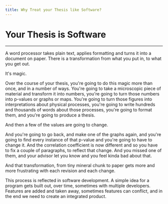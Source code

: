 ```yaml
---
title: Why Treat your Thesis like Software?
---
```


# Your Thesis is Software

--------------------------------------------------------------------------------

A word processor takes plain text, applies formatting and turns it into a document on paper. There is a transformation from what you put in, to what you get out.

It's magic.

Over the course of your thesis, you're going to do this magic more than once, and in a number of ways. You're going to take a microscopic piece of material and transform it into numbers, you're going to turn those numbers into p-values or graphs or maps. You're going to turn those figures into interpretations about physical processes, you're going to write hundreds and thousands of words about those processes, you're going to format them, and you're going to produce a thesis.

And then a few of the values are going to change.

And you're going to go back, and make one of the graphs again, and you're going to find every instance of that p-value and you're going to have to change it. And the correlation coefficient is now different and so you have to fix a couple of paragraphs, to reflect that change. And you missed one of them, and your advisor let you know and you feel kinda bad about that.

And that transformation, from tiny mineral chunk to paper gets more and more frustrating with each revision and each change.

This process is reflected in software development. A simple idea for a program gets built out, over time, sometimes with multiple developers. Features are added and taken away, sometimes features can conflict, and in the end we need to create an integrated product.
